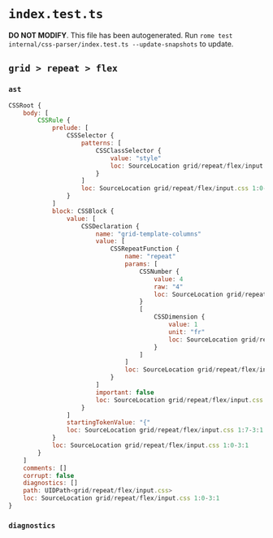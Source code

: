 # `index.test.ts`

**DO NOT MODIFY**. This file has been autogenerated. Run `rome test internal/css-parser/index.test.ts --update-snapshots` to update.

## `grid > repeat > flex`

### `ast`

```javascript
CSSRoot {
	body: [
		CSSRule {
			prelude: [
				CSSSelector {
					patterns: [
						CSSClassSelector {
							value: "style"
							loc: SourceLocation grid/repeat/flex/input.css 1:0-1:6
						}
					]
					loc: SourceLocation grid/repeat/flex/input.css 1:0-1:7
				}
			]
			block: CSSBlock {
				value: [
					CSSDeclaration {
						name: "grid-template-columns"
						value: [
							CSSRepeatFunction {
								name: "repeat"
								params: [
									CSSNumber {
										value: 4
										raw: "4"
										loc: SourceLocation grid/repeat/flex/input.css 2:31-2:32
									}
									[
										CSSDimension {
											value: 1
											unit: "fr"
											loc: SourceLocation grid/repeat/flex/input.css 2:34-2:37
										}
									]
								]
								loc: SourceLocation grid/repeat/flex/input.css 2:24-2:38
							}
						]
						important: false
						loc: SourceLocation grid/repeat/flex/input.css 2:1-2:38
					}
				]
				startingTokenValue: "{"
				loc: SourceLocation grid/repeat/flex/input.css 1:7-3:1
			}
			loc: SourceLocation grid/repeat/flex/input.css 1:0-3:1
		}
	]
	comments: []
	corrupt: false
	diagnostics: []
	path: UIDPath<grid/repeat/flex/input.css>
	loc: SourceLocation grid/repeat/flex/input.css 1:0-3:1
}
```

### `diagnostics`

```

```
